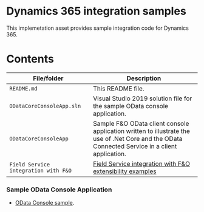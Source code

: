 <!--
---
page_type: sample
languages:
- csharp
products:
- dynamics-finance-operations
- dotnet-core

description: "Dynamics 365 integration samples"
urlFragment: "d365-integration-samples"
---
-->
# Dynamics 365 integration samples

This implemetation asset provides sample integration code for Dynamics 365.

# Contents
| File/folder | Description |
|-------------|-------------|
| `README.md` | This README file. |
| `ODataCoreConsoleApp.sln` | Visual Studio 2019 solution file for the sample OData console application. |
| `ODataCoreConsoleApp` | Sample F&O OData client console application written to illustrate the use of .Net Core and the OData Connected Service in a client application. |
| `Field Service integration with F&O` | [Field Service integration with F&O extensibility examples](https://github.com/microsoft/Dynamics-365-FastTrack-Implementation-Assets/blob/master/Integration/Field%20service%20integration%20with%20F%26O/readme.md) |

### Sample OData Console Application
- [OData Console sample](https://github.com/microsoft/Dynamics-365-FastTrack-Implementation-Assets/tree/master/Integration/ODataCoreConsoleApp).
